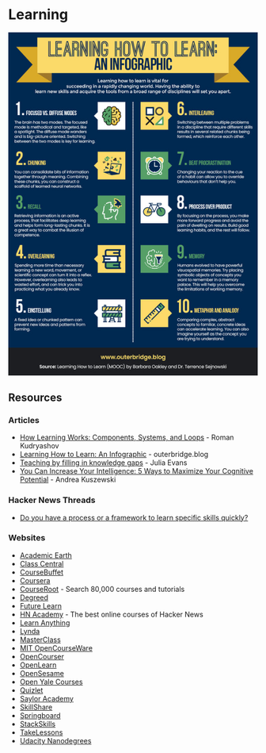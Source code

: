 # Learning

![](../../.gitbook/assets/image.png)

## Resources

### Articles

* [How Learning Works: Components, Systems, and Loops](https://romandesign.co/how-learning-works-components-systems-and-loops/) - Roman Kudryashov
* [Learning How to Learn: An Infographic](https://www.outerbridge.blog/articles/learning-how-to-learn-infographic) - outerbridge.blog
* [Teaching by filling in knowledge gaps](https://jvns.ca/blog/2021/09/20/teaching-by-filling-in-knowledge-gaps/) - Julia Evans
* [You Can Increase Your Intelligence: 5 Ways to Maximize Your Cognitive Potential](https://blogs.scientificamerican.com/guest-blog/you-can-increase-your-intelligence-5-ways-to-maximize-your-cognitive-potential/) - Andrea Kuszewski

### Hacker News Threads

* [Do you have a process or a framework to learn specific skills quickly?](https://news.ycombinator.com/item?id=28017289)

### Websites

* [Academic Earth](https://academicearth.org)
* [Class Central](https://www.classcentral.com)
* [CourseBuffet](https://www.coursebuffet.com)
* [Coursera](https://www.coursera.org)
* [CourseRoot](https://courseroot.com) - Search 80,000 courses and tutorials
* [Degreed](https://degreed.com)
* [Future Learn](https://www.futurelearn.com)
* [HN Academy](https://yahnd.com/academy/) - The best online courses of Hacker News
* [Learn Anything](https://learn-anything.xyz)
* [Lynda](https://www.lynda.com)
* [MasterClass](https://www.masterclass.com)
* [MIT OpenCourseWare](https://ocw.mit.edu/index.htm)
* [OpenCourser](https://opencourser.com)
* [OpenLearn](https://www.open.edu/openlearn/)
* [OpenSesame](https://www.opensesame.com)
* [Open Yale Courses](https://oyc.yale.edu)
* [Quizlet](https://quizlet.com)
* [Saylor Academy](https://learn.saylor.org)
* [SkillShare](https://www.skillshare.com)
* [Springboard](https://www.springboard.com)
* [StackSkills](https://stackskills.com)
* [TakeLessons](https://takelessons.com)
* [Udacity Nanodegrees](https://github.com/mikesprague/udacity-nanodegrees)
